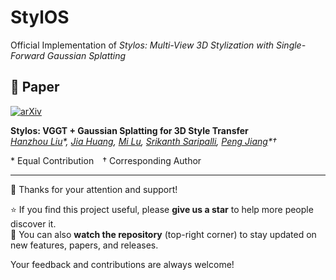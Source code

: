 # StylOS
Official Implementation of *Stylos: Multi-View 3D Stylization with Single-Forward Gaussian Splatting*

## 📄 Paper
[![arXiv](https://img.shields.io/badge/arXiv-2509.26455-b31b1b.svg)](https://arxiv.org/abs/2509.26455)

**Stylos: VGGT + Gaussian Splatting for 3D Style Transfer**  
*[Hanzhou Liu](https://hanzhouliu.github.io/)\*, 
[Jia Huang](https://scholar.google.com/citations?user=5F41hjgAAAAJ&hl=en), 
[Mi Lu](https://engineering.tamu.edu/electrical/profiles/mlu.html), 
[Srikanth Saripalli](https://engineering.tamu.edu/mechanical/profiles/saripalli.html), 
[Peng Jiang](https://scholar.google.com/citations?user=jW34BjIAAAAJ&hl=en)\*†*  

\* Equal Contribution † Corresponding Author

---

👋 Thanks for your attention and support!  

⭐ If you find this project useful, please **give us a star** to help more people discover it.  
👀 You can also **watch the repository** (top-right corner) to stay updated on new features, papers, and releases.  

Your feedback and contributions are always welcome!
